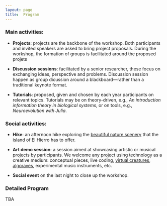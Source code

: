 ```yaml
---
layout: page
title:  Program
---
```



### Main activities:

-   **Projects**: projects are the backbone of the workshop. Both participants and invited speakers are asked to bring project proposals. During the workshop, the formation of groups is facilitated around the proposed projets 

-   **Discussion sessions**: facilitated by a senior researcher, these focus on exchanging ideas, perspective and problems. Discussion session happen as group dicussion around a blackboard—rather than a traditional keynote format.

-   **Tutorials**: proposed, given and chosen by each year participants on relevant topics. Tutorials may be on theory-driven, e.g., *An introduction information theory in biological systems*, or on tools, e.g., *Neuroevolution with Julia*.

<!-- -   **Project presentation**: the last day of the workshop, teams have a chance to present their early results. -->


### Social activities:

-   **Hike**: an afternoon hike exploring the [beautiful nature scenery](https://elhierro.travel/en/what-to-do/hiking/) that the island of El Hierro has to offer. 

-   **Art demo session**: a session aimed at showcasing artistic or musical projects by participants. We welcome any project using technology as a creative medium: conceptual pieces, live coding, [virtual creatures](https://sites.google.com/view/vcc-2024),  [algoraves](https://en.wikipedia.org/wiki/Algorave), experimental music instruments, etc.

-   **Social event** on the last night to close up the workshop.


### Detailed Program 

TBA

<!-- <img src="/assets/images/program.png" width="100%"/> -->
